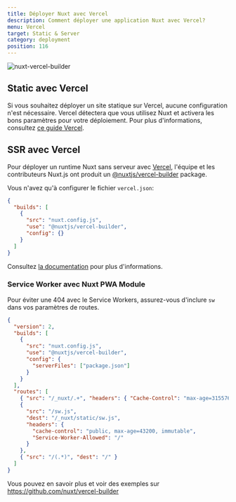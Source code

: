 ```yaml
---
title: Déployer Nuxt avec Vercel
description: Comment déployer une application Nuxt avec Vercel?
menu: Vercel
target: Static & Server
category: deployment
position: 116
---
```


![nuxt-vercel-builder](https://user-images.githubusercontent.com/904724/61308402-7a752d00-a7f0-11e9-9502-23731ccd00fd.png)

## Static avec Vercel

Si vous souhaitez déployer un site statique sur Vercel, aucune configuration n'est nécessaire. Vercel détectera que vous utilisez Nuxt et activera les bons paramètres pour votre déploiement. Pour plus d'informations, consultez [ce guide Vercel](https://vercel.com/guides/deploying-nuxtjs-with-vercel).

## SSR avec Vercel

Pour déployer un runtime Nuxt sans serveur avec [Vercel](https://vercel.com), l'équipe et les contributeurs Nuxt.js ont produit un [@nuxtjs/vercel-builder](https://github.com/nuxt/vercel-builder) package.

Vous n'avez qu'à configurer le fichier `vercel.json`:

```json
{
  "builds": [
    {
      "src": "nuxt.config.js",
      "use": "@nuxtjs/vercel-builder",
      "config": {}
    }
  ]
}
```

Consultez [la documentation](https://github.com/nuxt/vercel-builder) pour plus d'informations.

### Service Worker avec Nuxt PWA Module

Pour éviter une 404 avec le Service Workers, assurez-vous d'inclure `sw` dans vos paramètres de routes.

```json
{
  "version": 2,
  "builds": [
    {
      "src": "nuxt.config.js",
      "use": "@nuxtjs/vercel-builder",
      "config": {
        "serverFiles": ["package.json"]
      }
    }
  ],
  "routes": [
    { "src": "/_nuxt/.+", "headers": { "Cache-Control": "max-age=31557600" } },
    {
      "src": "/sw.js",
      "dest": "/_nuxt/static/sw.js",
      "headers": {
        "cache-control": "public, max-age=43200, immutable",
        "Service-Worker-Allowed": "/"
      }
    },
    { "src": "/(.*)", "dest": "/" }
  ]
}
```

Vous pouvez en savoir plus et voir des exemples sur https://github.com/nuxt/vercel-builder
